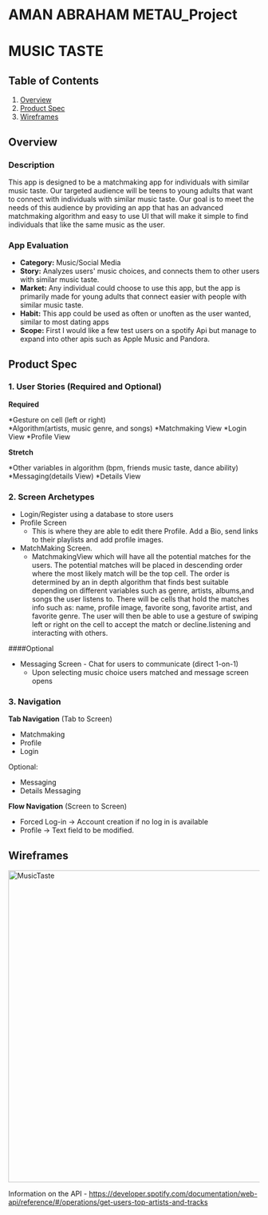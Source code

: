 #  AMAN ABRAHAM  METAU_Project

# MUSIC TASTE

## Table of Contents
1. [Overview](#Overview)
1. [Product Spec](#Product-Spec)
1. [Wireframes](#Wireframes)

## Overview
### Description
This app is designed to be a matchmaking app for individuals with similar music taste. Our targeted audience will be teens to young adults that want to connect with individuals with similar music taste. Our goal is to meet the needs of this audience by providing an app that has an advanced matchmaking algorithm and easy to use UI that will make it simple to find individuals that like the same music as the user.



### App Evaluation
- **Category:** Music/Social Media
- **Story:** Analyzes users' music choices, and connects them to other users with similar music taste.
- **Market:** Any individual could choose to use this app, but the app is primarily made for young adults that connect easier with people with similar music taste. 
- **Habit:** This app could be used as often or unoften as the user wanted, similar to most dating apps
- **Scope:** First I would like a few test users on a spotify Api but manage to expand into other apis such as Apple Music and Pandora. 

## Product Spec
### 1. User Stories (Required and Optional)

**Required**

*Gesture on cell (left or right)  
*Algorithm(artists, music genre, and songs)
*Matchmaking View
*Login View
*Profile View


**Stretch**

*Other variables in algorithm (bpm, friends music taste, dance ability) 
*Messaging(details View)
*Details View


### 2. Screen Archetypes

* Login/Register using a database to store users
* Profile Screen 
   *  This is where they are able to edit there Profile. Add a Bio, send links to their playlists and add profile images.
* MatchMaking Screen.
   * MatchmakingView which will have all the potential matches for the users. The potential matches will be placed in descending order where the most likely match will be the top cell. The order is determined by an in depth algorithm that finds best suitable depending on different variables such as genre, artists, albums,and songs the user listens to. There will be cells that hold the matches info such as: name, profile image, favorite song, favorite artist, and favorite genre. The user will then be able to use a gesture of swiping left or right on the cell to accept the match or decline.listening and interacting with others.

####Optional
* Messaging Screen - Chat for users to communicate (direct 1-on-1)
   * Upon selecting music choice users matched and message screen opens

### 3. Navigation

**Tab Navigation** (Tab to Screen)

* Matchmaking
* Profile
* Login

Optional:
* Messaging
* Details Messaging

**Flow Navigation** (Screen to Screen)
* Forced Log-in -> Account creation if no log in is available
* Profile -> Text field to be modified. 

## Wireframes
<img width="625" alt="MusicTaste" src="https://user-images.githubusercontent.com/103143506/176490910-33d12f03-95b2-448b-975a-3798db74684c.png">


Information on the API - https://developer.spotify.com/documentation/web-api/reference/#/operations/get-users-top-artists-and-tracks


